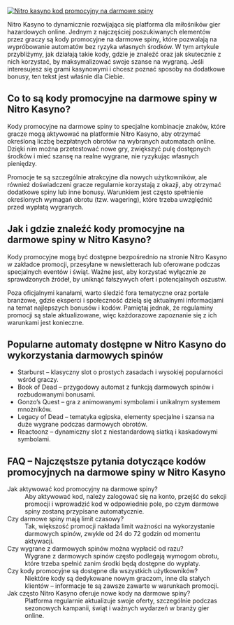 [![Nitro kasyno kod promocyjny na darmowe spiny](https://123-caf.pages.dev/gitsignup.png)](https://vrmoo.ru/Bt82HjjY)

<p>Nitro Kasyno to dynamicznie rozwijająca się platforma dla miłośników gier hazardowych online. Jednym z najczęściej poszukiwanych elementów przez graczy są kody promocyjne na darmowe spiny, które pozwalają na wypróbowanie automatów bez ryzyka własnych środków. W tym artykule przybliżymy, jak działają takie kody, gdzie je znaleźć oraz jak skutecznie z nich korzystać, by maksymalizować swoje szanse na wygraną. Jeśli interesujesz się grami kasynowymi i chcesz poznać sposoby na dodatkowe bonusy, ten tekst jest właśnie dla Ciebie.</p>  <h2>Co to są kody promocyjne na darmowe spiny w Nitro Kasyno?</h2> <p>Kody promocyjne na darmowe spiny to specjalne kombinacje znaków, które gracze mogą aktywować na platformie Nitro Kasyno, aby otrzymać określoną liczbę bezpłatnych obrotów na wybranych automatach online. Dzięki nim można przetestować nowe gry, zwiększyć pulę dostępnych środków i mieć szansę na realne wygrane, nie ryzykując własnych pieniędzy.</p>  <p>Promocje te są szczególnie atrakcyjne dla nowych użytkowników, ale również doświadczeni gracze regularnie korzystają z okazji, aby otrzymać dodatkowe spiny lub inne bonusy. Warunkiem jest często spełnienie określonych wymagań obrotu (tzw. wagering), które trzeba uwzględnić przed wypłatą wygranych.</p>  <h2>Jak i gdzie znaleźć kody promocyjne na darmowe spiny w Nitro Kasyno?</h2> <p>Kody promocyjne mogą być dostępne bezpośrednio na stronie Nitro Kasyno w zakładce promocji, przesyłane w newsletterach lub oferowane podczas specjalnych eventów i świąt. Ważne jest, aby korzystać wyłącznie ze sprawdzonych źródeł, by uniknąć fałszywych ofert i potencjalnych oszustw.</p>  <p>Poza oficjalnymi kanałami, warto śledzić fora tematyczne oraz portale branżowe, gdzie eksperci i społeczność dzielą się aktualnymi informacjami na temat najlepszych bonusów i kodów. Pamiętaj jednak, że regulaminy promocji są stale aktualizowane, więc każdorazowe zapoznanie się z ich warunkami jest konieczne.</p>  <h2>Popularne automaty dostępne w Nitro Kasyno do wykorzystania darmowych spinów</h2> <ul> <li>Starburst – klasyczny slot o prostych zasadach i wysokiej popularności wśród graczy.</li> <li>Book of Dead – przygodowy automat z funkcją darmowych spinów i rozbudowanymi bonusami.</li> <li>Gonzo’s Quest – gra z animowanymi symbolami i unikalnym systemem mnożników.</li> <li>Legacy of Dead – tematyka egipska, elementy specjalne i szansa na duże wygrane podczas darmowych obrotów.</li> <li>Reactoonz – dynamiczny slot z niestandardową siatką i kaskadowymi symbolami.</li> </ul>  <h2>FAQ – Najczęstsze pytania dotyczące kodów promocyjnych na darmowe spiny w Nitro Kasyno</h2> <dl> <dt>Jak aktywować kod promocyjny na darmowe spiny?</dt> <dd>Aby aktywować kod, należy zalogować się na konto, przejść do sekcji promocji i wprowadzić kod w odpowiednie pole, po czym darmowe spiny zostaną przypisane automatycznie.</dd>  <dt>Czy darmowe spiny mają limit czasowy?</dt> <dd>Tak, większość promocji nakłada limit ważności na wykorzystanie darmowych spinów, zwykle od 24 do 72 godzin od momentu aktywacji.</dd>  <dt>Czy wygrane z darmowych spinów można wypłacić od razu?</dt> <dd>Wygrane z darmowych spinów często podlegają wymogom obrotu, które trzeba spełnić zanim środki będą dostępne do wypłaty.</dd>  <dt>Czy kody promocyjne są dostępne dla wszystkich użytkowników?</dt> <dd>Niektóre kody są dedykowane nowym graczom, inne dla stałych klientów – informacje te są zawsze zawarte w warunkach promocji.</dd>  <dt>Jak często Nitro Kasyno oferuje nowe kody na darmowe spiny?</dt> <dd>Platforma regularnie aktualizuje swoje oferty, szczególnie podczas sezonowych kampanii, świąt i ważnych wydarzeń w branży gier online.</dd> </dl>